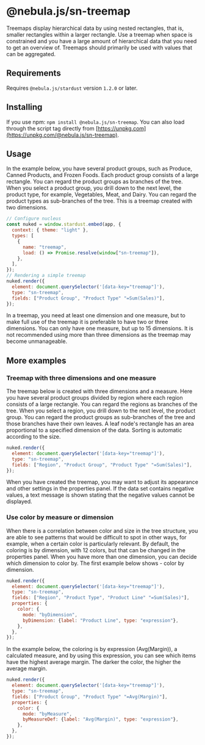 # @nebula.js/sn-treemap

Treemaps display hierarchical data by using nested rectangles, that is, smaller rectangles within a larger rectangle. Use a treemap when space is constrained and you have a large amount of hierarchical data that you need to get an overview of. Treemaps should primarily be used with values that can be aggregated.

## Requirements

Requires `@nebula.js/stardust` version `1.2.0` or later.

## Installing

If you use npm: `npm install @nebula.js/sn-treemap`. You can also load through the script tag directly from [https://unpkg.com](https://unpkg.com/@nebula.js/sn-treemap).

## Usage

<!--Property specification: <Link to="/apis/javascript/nebula-treemap">Nebula TreeMap</Link>-->

In the example below, you have several product groups, such as Produce, Canned Products, and Frozen Foods. Each product group consists of a large rectangle. You can regard the product groups as branches of the tree. When you select a product group, you drill down to the next level, the product type, for example, Vegetables, Meat, and Dairy. You can regard the product types as sub-branches of the tree. This is a treemap created with two dimensions.

```js
// Configure nucleus
const nuked = window.stardust.embed(app, {
  context: { theme: "light" },
  types: [
    {
      name: "treemap",
      load: () => Promise.resolve(window["sn-treemap"]),
    },
  ],
});
// Rendering a simple treemap
nuked.render({
  element: document.querySelector('[data-key="treemap"]'),
  type: "sn-treemap",
  fields: ["Product Group", "Product Type" "=Sum(Sales)"],
});
```

In a treemap, you need at least one dimension and one measure, but to make full use of the treemap it is preferable to have two or three dimensions. You can only have one measure, but up to 15 dimensions. It is not recommended using more than three dimensions as the treemap may become unmanageable.

## More examples

### Treemap with three dimensions and one measure

The treemap below is created with three dimensions and a measure. Here you have several product groups divided by region where each region consists of a large rectangle. You can regard the regions as branches of the tree. When you select a region, you drill down to the next level, the product group. You can regard the product groups as sub-branches of the tree and those branches have their own leaves. A leaf node's rectangle has an area proportional to a specified dimension of the data. Sorting is automatic according to the size.

```js
nuked.render({
  element: document.querySelector('[data-key="treemap"]'),
  type: "sn-treemap",
  fields: ["Region", "Product Group", "Product Type" "=Sum(Sales)"],
});
```

When you have created the treemap, you may want to adjust its appearance and other settings in the properties panel. If the data set contains negative values, a text message is shown stating that the negative values cannot be displayed.

### Use color by measure or dimension

When there is a correlation between color and size in the tree structure, you are able to see patterns that would be difficult to spot in other ways, for example, when a certain color is particularly relevant. By default, the coloring is by dimension, with 12 colors, but that can be changed in the properties panel. When you have more than one dimension, you can decide which dimension to color by. The first example below shows - color by dimension.

```js
nuked.render({
  element: document.querySelector('[data-key="treemap"]'),
  type: "sn-treemap",
  fields: ["Region", "Product Type", "Product Line" "=Sum(Sales)"],
  properties: {
    color: {
      mode: "byDimension",
      byDimension: {label: "Product Line", type: "expression"},
    },
  },
});
```

In the example below, the coloring is by expression (Avg(Margin)), a calculated measure, and by using this expression, you can see which items have the highest average margin. The darker the color, the higher the average margin.

```js
nuked.render({
  element: document.querySelector('[data-key="treemap"]'),
  type: "sn-treemap",
  fields: ["Product Group", "Product Type" "=Avg(Margin)"],
  properties: {
    color: {
      mode: "byMeasure",
      byMeasureDef: {label: "Avg(Margin)", type: "expression"},
    },
  },
});
```



